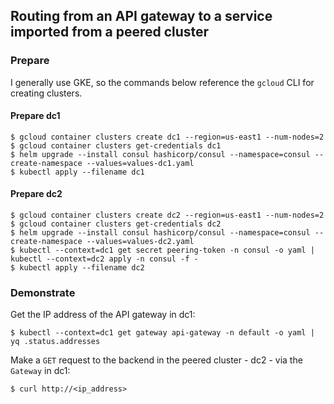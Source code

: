 ## Routing from an API gateway to a service imported from a peered cluster

### Prepare

I generally use GKE, so the commands below reference the `gcloud` CLI for creating clusters.

#### Prepare dc1
```shell
$ gcloud container clusters create dc1 --region=us-east1 --num-nodes=2
$ gcloud container clusters get-credentials dc1
$ helm upgrade --install consul hashicorp/consul --namespace=consul --create-namespace --values=values-dc1.yaml
$ kubectl apply --filename dc1
```


#### Prepare dc2
```shell
$ gcloud container clusters create dc2 --region=us-east1 --num-nodes=2
$ gcloud container clusters get-credentials dc2
$ helm upgrade --install consul hashicorp/consul --namespace=consul --create-namespace --values=values-dc2.yaml
$ kubectl --context=dc1 get secret peering-token -n consul -o yaml | kubectl --context=dc2 apply -n consul -f -
$ kubectl apply --filename dc2
```

### Demonstrate

Get the IP address of the API gateway in dc1:
```shell
$ kubectl --context=dc1 get gateway api-gateway -n default -o yaml | yq .status.addresses
```

Make a `GET` request to the backend in the peered cluster - dc2 - via the `Gateway` in dc1:
```shell
$ curl http://<ip_address>
```
